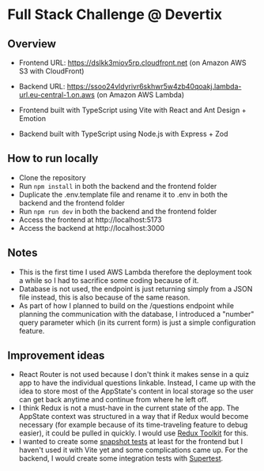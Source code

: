 # Full Stack Challenge @ Devertix

## Overview

- Frontend URL: https://dslkk3miov5rp.cloudfront.net (on Amazon AWS S3 with CloudFront)
- Backend URL:
  https://ssoo24vldyrivr6skhwr5w4zb40qoakj.lambda-url.eu-central-1.on.aws (on Amazon AWS Lambda)

- Frontend built with TypeScript using Vite with React and Ant Design + Emotion
- Backend built with TypeScript using Node.js with Express + Zod

## How to run locally

- Clone the repository
- Run `npm install` in both the backend and the frontend folder
- Duplicate the .env.template file and rename it to .env in both the backend and the frontend folder
- Run `npm run dev` in both the backend and the frontend folder
- Access the frontend at http://localhost:5173
- Access the backend at http://localhost:3000

## Notes

- This is the first time I used AWS Lambda therefore the deployment took a while so I had to sacrifice some coding because of it.
- Database is not used, the endpoint is just returning simply from a JSON file instead, this is also because of the same reason.
- As part of how I planned to build on the /questions endpoint while planning the communication with the database, I introduced a "number" query parameter which (in its current form) is just a simple configuration feature.

## Improvement ideas

- React Router is not used because I don't think it makes sense in a quiz app to have the individual questions linkable. Instead, I came up with the idea to store most of the AppState's content in local storage so the user can get back anytime and continue from where he left off.
- I think Redux is not a must-have in the current state of the app. The AppState context was structured in a way that if Redux would become necessary (for example because of its time-traveling feature to debug easier), it could be pulled in quickly. I would use [Redux Toolkit](https://redux-toolkit.js.org/) for this.
- I wanted to create some [snapshot tests](https://vitest.dev/guide/snapshot.html) at least for the frontend but I haven't used it with Vite yet and some complications came up. For the backend, I would create some integration tests with [Supertest](https://github.com/ladjs/supertest).
